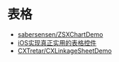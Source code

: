 # 表格

+ [sabersensen/ZSXChartDemo](https://github.com/sabersensen/ZSXChartDemo)
+ [iOS实现真正实用的表格控件](https://www.jianshu.com/p/a18733505eab)
+ [CXTretar/CXLinkageSheetDemo](https://github.com/CXTretar/CXLinkageSheetDemo)

